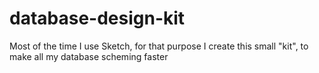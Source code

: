 # database-design-kit

Most of the time I use Sketch, for that purpose I create this small "kit", to make all my database scheming faster